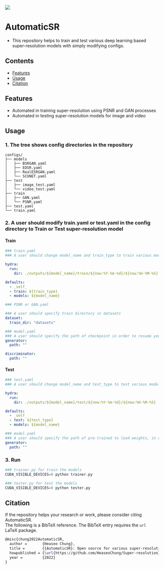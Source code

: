 <a href="https://github.com/HeaseoChung/DL-Optimization/tree/master/Python/TensorRT/x86"><img src="https://img.shields.io/badge/-Documentation-brightgreen"/></a>

# AutomaticSR
- This repository helps to train and test various deep learning based super-resolution models with simply modifying configs.

## Contents
- [Features](#features)
- [Usage](#usage)
- [Citation](#citation)
## Features
- Automated in training super-resolution using PSNR and GAN processes
- Automated in testing super-resolution models for image and video

## Usage

### 1. The tree shows config directories in the repository
```
configs/
├── models
│   ├── BSRGAN.yaml
│   ├── EDSR.yaml
│   ├── RealESRGAN.yaml
│   └── SCUNET.yaml
├── test
│   ├── image_test.yaml
│   └── video_test.yaml
├── train
│   ├── GAN.yaml
│   └── PSNR.yaml
├── test.yaml
└── train.yaml
```


### 2. A user should modify train.yaml or test.yaml in the config directory to Train or Test super-resolution model

#### Train

```yaml
### train.yaml 
### A user should change model_name and train_type to train various models

hydra:
  run:
    dir: ./outputs/${model_name}/train/${now:%Y-%m-%d}/${now:%H-%M-%S}

defaults:
  - _self_
  - train: ${train_type}
  - models: ${model_name}
```

```yaml
### PSNR or GAN.yaml

### A user should specify train directory in datasets
dataset:
  train_dir: "datasets"
```

```yaml
### model.yaml
### A user should specify the path of checkpoint in order to resume your train
generator:
  path: ""

discriminator:
  path: ""
```

#### Test

```yaml
### test.yaml 
### A user should change model_name and test_type to test various models

hydra:
  run:
    dir: ./outputs/${model_name}/test/${now:%Y-%m-%d}/${now:%H-%M-%S}

defaults:
  - _self_
  - test: ${test_type}
  - models: ${model_name}
```

```yaml
### model.yaml
### A user should specify the path of pre-trained to load weights, in order to inference your model
generator:
  path: ""
```

### 3. Run

```python
### trainer.py for train the models
CUDA_VISIBLE_DEVICES=0 python trainer.py
```

```python
### tester.py for test the models
CUDA_VISIBLE_DEVICES=0 python tester.py
```

## Citation
If the repository helps your research or work, please consider citing AutomaticSR.<br>
The following is a BibTeX reference. The BibTeX entry requires the `url` LaTeX package.

``` latex
@misc{chung2022AutomaticSR,
  author =       {Heaseo Chung},
  title =        {{AutomaticSR}: Open source for various super-resolution trainer and tester},
  howpublished = {\url{https://github.com/HeaseoChung/Super-resolution}},
  year =         {2022}
}
```